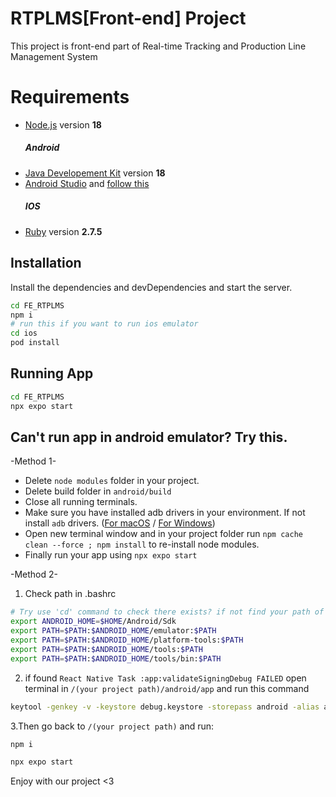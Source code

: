 # RTPLMS[Front-end] Project

This project is front-end part of Real-time Tracking and Production Line Management System

# Requirements

- [Node.js](https://nodejs.org/) version **18**
    ##### Android
- [Java Developement Kit](https://www.oracle.com/java/technologies/javase/jdk18-archive-downloads.html) version **18**
- [Android Studio](https://developer.android.com/studio?gclid=CjwKCAiAv9ucBhBXEiwA6N8nYC4Y5wD8EkZmOJOeR-YW-yM9dnLe6KA6YPotUP1lqa6kSqYnmid5XBoCO4YQAvD_BwE&gclsrc=aw.ds#downloads) and [follow this](https://medium.com/@dreamtery/%E0%B9%80%E0%B8%A3%E0%B8%B4%E0%B9%88%E0%B8%A1%E0%B8%95%E0%B9%89%E0%B8%99%E0%B8%81%E0%B8%B1%E0%B8%9A-react-native-setup-%E0%B8%89%E0%B8%9A%E0%B8%B1%E0%B8%9A%E0%B8%9E%E0%B8%B2%E0%B9%81%E0%B8%81%E0%B9%89%E0%B8%9B%E0%B8%B1%E0%B8%8D%E0%B8%AB%E0%B8%B2%E0%B9%80%E0%B8%A5%E0%B9%87%E0%B8%81%E0%B8%99%E0%B9%89%E0%B8%AD%E0%B8%A2-905c0e6ce750)
    ##### IOS
- [Ruby](https://www.ruby-lang.org/en/news/2021/11/24/ruby-2-7-5-released/) version **2.7.5**

## Installation

Install the dependencies and devDependencies and start the server.
```sh
cd FE_RTPLMS
npm i
# run this if you want to run ios emulator
cd ios
pod install
```
## Running App

```sh
cd FE_RTPLMS
npx expo start
```
## Can't run app in android emulator? Try this.
-Method 1-
- Delete ```node modules``` folder in your project.
- Delete build folder in ```android/build```
- Close all running terminals.
- Make sure you have installed adb drivers in your environment. If not install ```adb``` drivers. ([For macOS](https://stackoverflow.com/a/32314718/7867613) / [For Windows](https://adb.clockworkmod.com/))
- Open new terminal window and in your project folder run ```npm cache clean --force ; npm install``` to re-install node modules.
- Finally run your app using ```npx expo start ```

-Method 2-
1. Check path in .bashrc
```sh
# Try use 'cd' command to check there exists? if not find your path of this folder and replace it
export ANDROID_HOME=$HOME/Android/Sdk
export PATH=$PATH:$ANDROID_HOME/emulator:$PATH
export PATH=$PATH:$ANDROID_HOME/platform-tools:$PATH
export PATH=$PATH:$ANDROID_HOME/tools:$PATH
export PATH=$PATH:$ANDROID_HOME/tools/bin:$PATH
```
2. if found ```React Native Task :app:validateSigningDebug FAILED``` open terminal in ```/(your project path)/android/app``` and run this command
```sh
keytool -genkey -v -keystore debug.keystore -storepass android -alias androiddebugkey -keypass android -keyalg RSA -keysize 2048 -validity 10000
```
3.Then go back to ```/(your project path)``` and run:
```sh
npm i
```
```sh
npx expo start
```
Enjoy with our project <3

